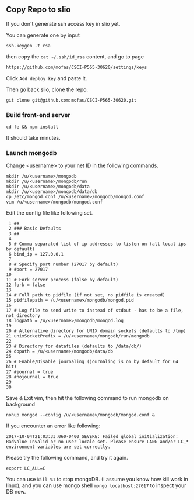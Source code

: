 

## Copy Repo to slio

If you don't generate ssh access key in slio yet.

You can generate one by input

```
ssh-keygen -t rsa
```

then copy the `cat ~/.ssh/id_rsa` content, and go to page

```
https://github.com/mofas/CSCI-P565-30620/settings/keys
```

Click `Add deploy key` and paste it.


Then go back slio, clone the repo.

```
git clone git@github.com:mofas/CSCI-P565-30620.git
```


### Build front-end server

```
cd fe && npm install
```

It should take minutes.




### Launch mongodb

Change \<username\> to your net ID in the following commands.

```
mkdir /u/<username>/mongodb
mkdir /u/<username>/mongodb/run
mkdir /u/<username>/mongodb/data
mkdir /u/<username>/mongodb/data/db
cp /etc/mongod.conf /u/<username>/mongodb/mongod.conf
vim /u/<username>/mongodb/mongod.conf
```

Edit the config file like following set.

```
 1 ##
 2 ### Basic Defaults
 3 ##
 4
 5 # Comma separated list of ip addresses to listen on (all local ips by default)
 6 bind_ip = 127.0.0.1
 7
 8 # Specify port number (27017 by default)
 9 #port = 27017
10
11 # Fork server process (false by default)
12 fork = false
13
14 # Full path to pidfile (if not set, no pidfile is created)
15 pidfilepath = /u/<username>/mongodb/mongod.pid
16
17 # Log file to send write to instead of stdout - has to be a file, not directory
18 logpath = /u/<username>/mongodb/mongod.log
19
20 # Alternative directory for UNIX domain sockets (defaults to /tmp)
21 unixSocketPrefix = /u/<username>/mongodb/run/mongodb
22
23 # Directory for datafiles (defaults to /data/db/)
24 dbpath = /u/<username>/mongodb/data/db
25
26 # Enable/Disable journaling (journaling is on by default for 64 bit)
27 #journal = true
28 #nojournal = true
29
30
```

Save & Exit vim, then hit the following command to run mongodb on background
```
nohup mongod --config /u/<username>/mongodb/mongod.conf &
```

If you encounter an error like following:
```
2017-10-04T21:03:33.060-0400 SEVERE: Failed global initialization: BadValue Invalid or no user locale set. Please ensure LANG and/or LC_* environment variables are set correctly.
```

Please try the following command, and try it again.
```
export LC_ALL=C
```

You can use `kill %1` to stop mongoDB. (I assume you know how kill work in linux), and you can use mongo shell `mongo localhost:27017` to inspect your DB now.
